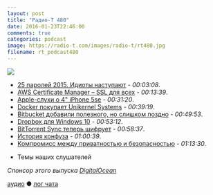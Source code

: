```yaml
---
layout: post
title: "Радио-Т 480"
date: 2016-01-23T22:46:00
comments: true
categories: podcast
image: https://radio-t.com/images/radio-t/rt480.jpg
filename: rt_podcast480
---
```

![](https://radio-t.com/images/radio-t/rt480.jpg)


- [25 паролей 2015. Идиоты наступают](http://gizmodo.com/the-25-most-popular-passwords-of-2015-were-all-such-id-1753591514) - *00:03:08*.
- [AWS Certificate Manager – SSL для всех](https://aws.amazon.com/blogs/aws/new-aws-certificate-manager-deploy-ssltls-based-apps-on-aws/) - *00:13:39*.
- [Apple-слухи о 4" iPhone 5se](http://venturebeat.com/2016/01/22/apple-rumored-to-launch-4-inch-iphone-5se-and-new-apple-watch-models-in-march/) - *00:31:20*.
- [Docker покупает Unikernel Systems](http://techcrunch.com/2016/01/21/docker-acquires-unikernel-systems-as-it-looks-beyond-containers/) - *00:39:19*.
- [Bitbucket добавили полезного, но слишком поздно](http://thenextweb.com/dd/2016/01/21/bitbucket-adds-three-new-features-to-help-remote-teams-work-together/) - *00:49:53*.
- [Dropbox для Windows 10](http://arstechnica.com/information-technology/2016/01/dropboxs-new-windows-10-app-shows-the-highs-and-lows-of-the-platform/) - *00:53:12*.
- [BitTorrent Sync теперь шифрует](http://thenextweb.com/apps/2016/01/21/bittorrent-sync-adds-folder-encryption-and-other-features-for-power-users/) - *00:58:37*.
- [История конфуза](http://daniel.haxx.se/blog/2016/01/19/subject-urgent-warning/) - *01:00:39*.
- [Компромисс между приватностью и безопасностью](http://thenextweb.com/insider/2016/01/18/the-compromise-the-us-government-seeks-in-regards-to-encryptionbackdoors-doesnt-exist/) - *01:13:30*.
* Темы наших слушателей

_Спонсор этого выпуска [DigitalOcean](https://www.digitalocean.com)_

[аудио](http://cdn.radio-t.com/rt_podcast480.mp3) ● [лог чата](http://chat.radio-t.com/logs/radio-t-480.html)
<audio src="http://cdn.radio-t.com/rt_podcast480.mp3" preload="none"></audio>

